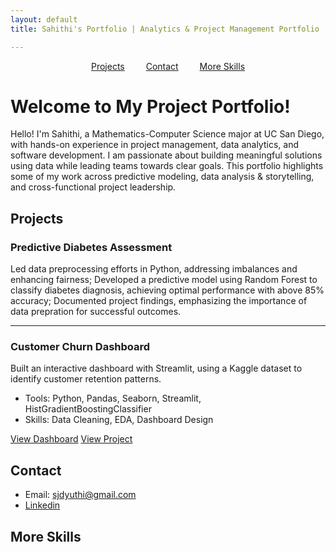 ```yaml
---
layout: default
title: Sahithi's Portfolio | Analytics & Project Management Portfolio

---
```

<div style="text-align: center; margin-bottom: 20px;">
  <a href="#Projects" style="margin: 0 15px;">Projects</a>
  <a href="#Contact" style="margin: 0 15px;">Contact</a>
  <a href="#More Skills" style="margin: 0 15px;">More Skills</a>
</div>

# Welcome to My Project Portfolio!

Hello! I'm Sahithi, a Mathematics-Computer Science major at UC San Diego, with hands-on experience in project management, data analytics, and software development. I am passionate about building meaningful solutions using data while leading teams towards clear goals. This portfolio highlights some of my work across predictive modeling, data analysis & storytelling, and cross-functional project leadership.  


## Projects <a name="Projects"></a>

### Predictive Diabetes Assessment 
Led data preprocessing efforts in Python, addressing imbalances and enhancing fairness; Developed a predictive model using Random Forest to classify diabetes diagnosis, achieving optimal performance with above 85% accuracy; Documented project findings, emphasizing the importance of data prepration for successful outcomes. 

---

### Customer Churn Dashboard 
Built an interactive dashboard with Streamlit, using a Kaggle dataset to identify customer retention patterns. 
- Tools: Python, Pandas, Seaborn, Streamlit, HistGradientBoostingClassifier
- Skills: Data Cleaning, EDA, Dashboard Design

[View Dashboard](https://p1-customer-churn-dashboard1.streamlit.app/)
[View Project](https://github.com/sahithidj/p1-customer-churn)



## Contact <a name="Contact"></a>
- Email: [sjdyuthi@gmail.com](mailto:sjdyuthi@gmail.com)
- [Linkedin](www.linkedin.com/in/sahithi-josyam-41132031b)


## More Skills <a name="More Skills"></a>
